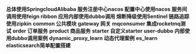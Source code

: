 **总体使用SpringcloudAlibaba 服务注册中心nacos 配置中心使用nacos 服务间调用使用feign ribbon  应用内部使用dubbo调用 
熔断降级使用Sentinel 链路追踪使用zipkin**
**common 公共模块**
**gateway 网关**
**mqconsumer 集成rocketmq测试**
**order 订单服务**
**product 商品服务**
**starter 自定义starter**
**user-dubbo 内部使用dubbo调用案例**
**dynamic_proxy_learn 动态代理案例**
**es_learn elasticsearch简单配置搭建**
